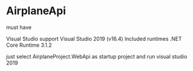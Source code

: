 # AirplaneApi

must have

Visual Studio support
    Visual Studio 2019 (v16.4)
Included runtimes
    .NET Core Runtime 3.1.2

just select AirplaneProject.WebApi as startup project and run visual studio 2019
